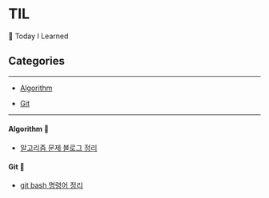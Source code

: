 # TIL
📝 Today I Learned

## Categories
---
- [Algorithm](#Algorithm)

- [Git](#Git)

---
#### Algorithm :blue_book:
- [알고리즘 문제 블로그 정리](https://blog.naver.com/kbeeysk)



#### Git :orange_book: 

- [git bash 명령어 정리](https://github.com/KOO-YS/TIL/blob/master/git/Git_Command.md)
